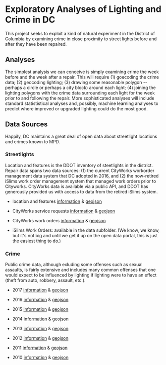 # Exploratory Analyses of Lighting and Crime in DC

This project seeks to exploit a kind of natural experiment in the District of Columbia by examining crime in close proximity to street lights before and after they have been repaired. 

## Analyses

The simplest analysis we can conceive is simply examining crime the week before and the week after a repair. This will require (1) goecoding the crime data; (2) geocoding lighting; (3) drawing some reasonable polygon -- perhaps a circle or perhaps a city block) around each light; (4) joining the lighting polygons with the crime data surrounding each light for the week prior to and following the repair.  More sophisticated analyses will include standard statististical analyses and, possibly, machine learning analyses to predict where improved or upgraded lighting could do the most good. 

## Data Sources

Happily, DC maintains a great deal of open data about streetlight locations and crimes known to MPD. 

### Streetlights
Location and features is the DDOT inventory of steetlights in the district.  Repair data spans two data sources: (1) the current CityWorks workorder management data system that DC adopted in 2016, and (2) the now-retired iSlims work order management system that managed work orders prior to Cityworks. CityWorks data is available via a public API, and DDOT has generously provided us with access to data from the retired iSlims system. 

 - location and features [information](http://opendata.dc.gov/datasets/street-lights) & [geojson](https://opendata.arcgis.com/datasets/6cb6520725b0489d9a209a337818fad1_90.geojson)

 - CityWorks service requests [information](http://opendata.dc.gov/datasets/cityworks-service-requests) & 
[geojson](https://opendata.arcgis.com/datasets/a1dd480eb86445239c8129056ab05ade_0.geojson)

 - CityWorks work orders [information](http://opendata.dc.gov/datasets/cityworks-workorders) & [geojson](https://opendata.arcgis.com/datasets/a1dd480eb86445239c8129056ab05ade_0.geojson)

 - iSlims Work Orders: available in the data subfolder. (We know, we know, but it's not big and until we get it up on the open data portal, this is just the easiest thing to do.)

### Crime
Public crime data, although exluding some offenses such as sexual assaults, is fairly extensive and includes many common offenses that one would expect to be influenced by lighting if lighting were to have an effect (theft from auto, robbery, assault, etc.). 

 - 2017 [information](http://opendata.dc.gov/datasets/crime-incidents-in-2017) & [geojson](https://opendata.arcgis.com/datasets/6af5cb8dc38e4bcbac8168b27ee104aa_38.geojson)
 
 - 2016 [information](http://opendata.dc.gov/datasets/crime-incidents-in-2016) & [geojson](https://opendata.arcgis.com/datasets/bda20763840448b58f8383bae800a843_26.geojson)

- 2015 [information](http://opendata.dc.gov/datasets/crime-incidents-in-2015) & [geojson](https://opendata.arcgis.com/datasets/35034fcb3b36499c84c94c069ab1a966_27.geojson)

- 2014 [information](http://opendata.dc.gov/datasets/crime-incidents-in-2014) & [geojson](https://opendata.arcgis.com/datasets/6eaf3e9713de44d3aa103622d51053b5_9.geojson)

- 2013 [information](http://opendata.dc.gov/datasets/crime-incidents-in-2013) & [geojson](https://opendata.arcgis.com/datasets/5fa2e43557f7484d89aac9e1e76158c9_10.geojson)

- 2012 [information](http://opendata.dc.gov/datasets/crime-incidents-in-2012) & [geojson](https://opendata.arcgis.com/datasets/010ac88c55b1409bb67c9270c8fc18b5_11.geojson)

- 2011 [information](http://opendata.dc.gov/datasets/crime-incidents-in-2011) & [geojson](https://opendata.arcgis.com/datasets/9d5485ffae914c5f97047a7dd86e115b_35.geojson)

- 2010 [information](http://opendata.dc.gov/datasets/crime-incidents-in-2010) & [geojson](https://opendata.arcgis.com/datasets/fdacfbdda7654e06a161352247d3a2f0_34.geojson)
